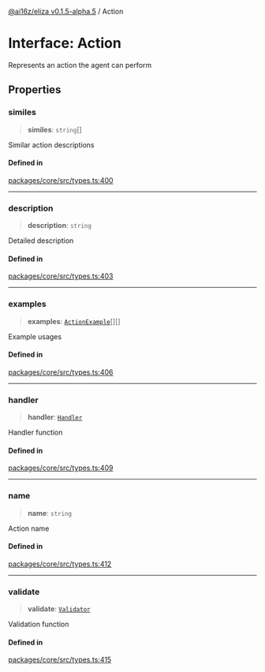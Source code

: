 [@ai16z/eliza v0.1.5-alpha.5](../index.md) / Action

# Interface: Action

Represents an action the agent can perform

## Properties

### similes

> **similes**: `string`[]

Similar action descriptions

#### Defined in

[packages/core/src/types.ts:400](https://github.com/ai16z/eliza/blob/main/packages/core/src/types.ts#L400)

***

### description

> **description**: `string`

Detailed description

#### Defined in

[packages/core/src/types.ts:403](https://github.com/ai16z/eliza/blob/main/packages/core/src/types.ts#L403)

***

### examples

> **examples**: [`ActionExample`](ActionExample.md)[][]

Example usages

#### Defined in

[packages/core/src/types.ts:406](https://github.com/ai16z/eliza/blob/main/packages/core/src/types.ts#L406)

***

### handler

> **handler**: [`Handler`](../type-aliases/Handler.md)

Handler function

#### Defined in

[packages/core/src/types.ts:409](https://github.com/ai16z/eliza/blob/main/packages/core/src/types.ts#L409)

***

### name

> **name**: `string`

Action name

#### Defined in

[packages/core/src/types.ts:412](https://github.com/ai16z/eliza/blob/main/packages/core/src/types.ts#L412)

***

### validate

> **validate**: [`Validator`](../type-aliases/Validator.md)

Validation function

#### Defined in

[packages/core/src/types.ts:415](https://github.com/ai16z/eliza/blob/main/packages/core/src/types.ts#L415)
